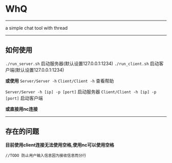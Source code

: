 # WhQ

---

a simple chat tool with thread

---

## 如何使用
`./run_server.sh` 启动服务器(默认设置127.0.0.1:1234)
`./run_client.sh` 启动客户端(默认设置127.0.0.1:1234)

**或使用**
`Server/Server -h`
`Client/Client -h` 查看帮助

`Server/Server -h [ip] -p [port]` 启动服务器
`Client/Client -h [ip] -p [port]` 启动客户端

**或直接用nc连接**

---
## 存在的问题

**目前使用client连接无法使用空格,使用nc可以使用空格**

`//TODO 防止用户输入信息因为接收信息而分行`

